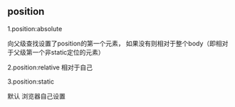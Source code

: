 ## position

1.position:absolute

向父级查找设置了position的第一个元素，
如果没有则相对于整个body（即相对于父级第一个非static定位的元素）

2.position:relative
相对于自己

3.position:static

默认 浏览器自己设置
